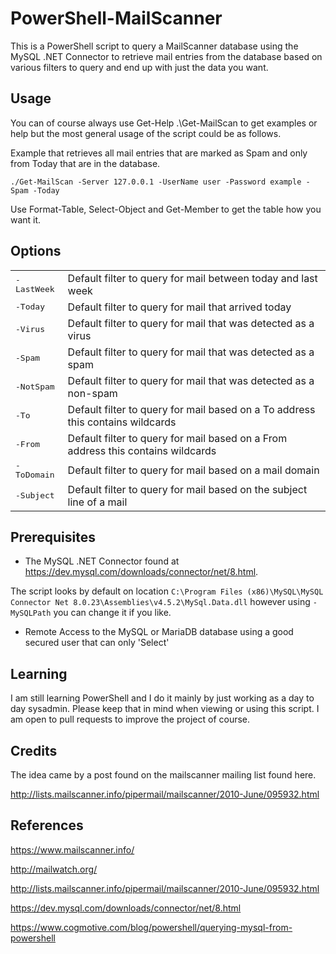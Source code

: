 # PowerShell-MailScanner
This is a PowerShell script to query a MailScanner database using the MySQL .NET Connector to retrieve mail entries from the database based on various filters to query and end up with just the data you want.

## Usage
You can of course always use Get-Help .\Get-MailScan to get examples or help but the most general usage of the script could be as follows. 

Example that retrieves all mail entries that are marked as Spam and only from Today that are in the database.

```
./Get-MailScan -Server 127.0.0.1 -UserName user -Password example -Spam -Today
```
Use Format-Table, Select-Object and Get-Member to get the table how you want it. 

## Options

<table>
  <tr>
    <td><tt>-LastWeek</tt></td>
	  <td>Default filter to query for mail between today and last week</td>
  </tr>
  <tr>
    <td><tt>-Today</tt></td>
	  <td>Default filter to query for mail that arrived today</td>
  </tr>
  <tr>
    <td><tt>-Virus</tt></td>
	  <td>Default filter to query for mail that was detected as a virus</td>
  </tr>
  <tr>
    <td><tt>-Spam</tt></td>
	  <td>Default filter to query for mail that was detected as a spam</td>
  </tr>
  <tr>
    <td><tt>-NotSpam</tt></td>
	  <td>Default filter to query for mail that was detected as a non-spam</td>
  </tr>
  <tr>
    <td><tt>-To</tt></td>
	  <td>Default filter to query for mail based on a To address this contains wildcards</td>
  </tr>
  <tr>
    <td><tt>-From</tt></td>
	  <td>Default filter to query for mail based on a From address this contains wildcards</td>
  </tr>
  <tr>
    <td><tt>-ToDomain</tt></td>
	  <td>Default filter to query for mail based on a mail domain</td>
  </tr>
  <tr>
    <td><tt>-Subject</tt></td>
	  <td>Default filter to query for mail based on the subject line of a mail</td>
  </tr>
</table>

## Prerequisites
* The MySQL .NET Connector found at https://dev.mysql.com/downloads/connector/net/8.html. 

The script looks by default on location `C:\Program Files (x86)\MySQL\MySQL Connector Net 8.0.23\Assemblies\v4.5.2\MySql.Data.dll` however using `-MySQLPath` you can change it if you like.

* Remote Access to the MySQL or MariaDB database using a good secured user that can only 'Select' 

## Learning
I am still learning PowerShell and I do it mainly by just working as a day to day sysadmin. Please keep that in mind when viewing or using this script. I am open to pull requests to improve the project of course. 

## Credits
The idea came by a post found on the mailscanner mailing list found here.

http://lists.mailscanner.info/pipermail/mailscanner/2010-June/095932.html

## References
https://www.mailscanner.info/

http://mailwatch.org/

http://lists.mailscanner.info/pipermail/mailscanner/2010-June/095932.html

https://dev.mysql.com/downloads/connector/net/8.html

https://www.cogmotive.com/blog/powershell/querying-mysql-from-powershell

